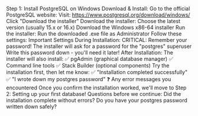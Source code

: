 Step 1: Install PostgreSQL on Windows
Download & Install:
Go to the official PostgreSQL website:
Visit: https://www.postgresql.org/download/windows/
Click "Download the installer"
Download the installer:
Choose the latest version (usually 15.x or 16.x)
Download the Windows x86-64 installer
Run the installer:
Run the downloaded .exe file as Administrator
Follow these settings:
Important Settings During Installation:
CRITICAL: Remember your password!
The installer will ask for a password for the "postgres" superuser
Write this password down - you'll need it later!
After Installation:
The installer will also install:
✅ pgAdmin (graphical database manager)
✅ Command line tools
✅ Stack Builder (optional components)
Try the installation first, then let me know:
✅ "Installation completed successfully"
✅ "I wrote down my postgres password"
❓ Any error messages you encountered
Once you confirm the installation worked, we'll move to Step 2: Setting up your first database!
Questions before we continue:
Did the installation complete without errors?
Do you have your postgres password written down safely?